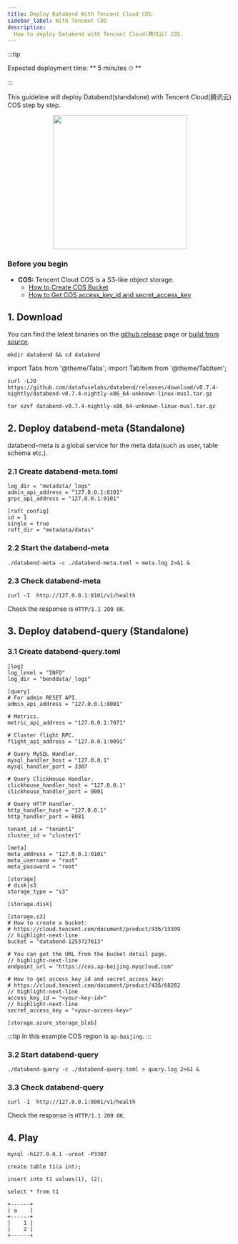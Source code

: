 ```yaml
---
title: Deploy Databend With Tencent Cloud COS
sidebar_label: With Tencent COS
description:
  How to deploy Databend with Tencent Cloud(腾讯云) COS.
---
```


:::tip

Expected deployment time: ** 5 minutes ⏱ **

:::

This guideline will deploy Databend(standalone) with Tencent Cloud(腾讯云) COS step by step.

<p align="center">
<img src="https://datafuse-1253727613.cos.ap-hongkong.myqcloud.com/deploy-cos-standalone.png" width="300"/>
</p>


### Before you begin

* **COS:** Tencent Cloud COS is a S3-like object storage.
  * [How to Create COS Bucket](https://cloud.tencent.com/document/product/436/13309)
  * [How to Get COS access_key_id and secret_access_key](https://cloud.tencent.com/document/product/436/68282)

## 1. Download

You can find the latest binaries on the [github release](https://github.com/datafuselabs/databend/releases) page or [build from source](../60-contributing/00-building-from-source.md).

```shell
mkdir databend && cd databend
```
import Tabs from '@theme/Tabs';
import TabItem from '@theme/TabItem';

<Tabs groupId="operating-systems">
<TabItem value="linux" label="Linux">

```shell
curl -LJO https://github.com/datafuselabs/databend/releases/download/v0.7.4-nightly/databend-v0.7.4-nightly-x86_64-unknown-linux-musl.tar.gz
```

</TabItem>
</Tabs>

<Tabs groupId="operating-systems">
<TabItem value="linux" label="Linux">

```shell
tar xzvf databend-v0.7.4-nightly-x86_64-unknown-linux-musl.tar.gz
```

</TabItem>
</Tabs>

## 2. Deploy databend-meta (Standalone)

databend-meta is a global service for the meta data(such as user, table schema etc.).

### 2.1 Create databend-meta.toml

```shell title="databend-meta.toml"
log_dir = "metadata/_logs"
admin_api_address = "127.0.0.1:8101"
grpc_api_address = "127.0.0.1:9101"

[raft_config]
id = 1
single = true
raft_dir = "metadata/datas"
```

### 2.2 Start the databend-meta 

```shell
./databend-meta -c ./databend-meta.toml > meta.log 2>&1 &
```

### 2.3 Check databend-meta 

```shell
curl -I  http://127.0.0.1:8101/v1/health
```

Check the response is `HTTP/1.1 200 OK`.


## 3. Deploy databend-query (Standalone)

### 3.1 Create databend-query.toml

```shell title="databend-query.toml"
[log]
log_level = "INFO"
log_dir = "benddata/_logs"

[query]
# For admin RESET API.
admin_api_address = "127.0.0.1:8001"

# Metrics.
metric_api_address = "127.0.0.1:7071"

# Cluster flight RPC.
flight_api_address = "127.0.0.1:9091"

# Query MySQL Handler.
mysql_handler_host = "127.0.0.1"
mysql_handler_port = 3307

# Query ClickHouse Handler.
clickhouse_handler_host = "127.0.0.1"
clickhouse_handler_port = 9001

# Query HTTP Handler.
http_handler_host = "127.0.0.1"
http_handler_port = 8081

tenant_id = "tenant1"
cluster_id = "cluster1"

[meta]
meta_address = "127.0.0.1:9101"
meta_username = "root"
meta_password = "root"

[storage]
# disk|s3
storage_type = "s3"

[storage.disk]

[storage.s3]
# How to create a bucket:
# https://cloud.tencent.com/document/product/436/13309
// highlight-next-line
bucket = "databend-1253727613"

# You can get the URL from the bucket detail page.
// highlight-next-line
endpoint_url = "https://cos.ap-beijing.myqcloud.com"

# How to get access_key_id and secret_access_key:
# https://cloud.tencent.com/document/product/436/68282
// highlight-next-line
access_key_id = "<your-key-id>"
// highlight-next-line
secret_access_key = "<your-access-key>"

[storage.azure_storage_blob]
```

:::tip
In this example COS region is `ap-beijing`.
:::

### 3.2 Start databend-query

```shell
./databend-query -c ./databend-query.toml > query.log 2>&1 &
```

### 3.3 Check databend-query

```shell
curl -I  http://127.0.0.1:8001/v1/health
```

Check the response is `HTTP/1.1 200 OK`.

## 4. Play

```shell
mysql -h127.0.0.1 -uroot -P3307 
```

```shell title="mysql>"
create table t1(a int);
```

```shell title="mysql>"
insert into t1 values(1), (2);
```

```shell title="mysql>"
select * from t1
```

```shell"
+------+
| a    |
+------+
|    1 |
|    2 |
+------+
```
